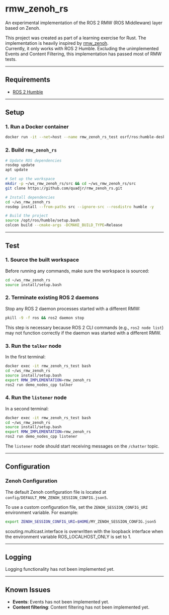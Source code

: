 # rmw_zenoh_rs

An experimental implementation of the ROS 2 RMW (ROS Middleware) layer based on Zenoh.

This project was created as part of a learning exercise for Rust. The implementation is heavily inspired by [rmw_zenoh](https://github.com/ros2/rmw_zenoh).  
Currently, it only works with ROS 2 Humble.
Excluding the unimplemented Events and Content Filtering, this implementation has passed most of RMW tests.

---

## Requirements

- [ROS 2 Humble](https://docs.ros.org/en/humble/index.html)

---

## Setup

### 1. Run a Docker container
```bash
docker run -it --net=host --name rmw_zenoh_rs_test osrf/ros:humble-desktop bash
```

### 2. Build `rmw_zenoh_rs`
```bash
# Update ROS dependencies
rosdep update
apt update

# Set up the workspace
mkdir -p ~/ws_rmw_zenoh_rs/src && cd ~/ws_rmw_zenoh_rs/src
git clone https://github.com/quadjr/rmw_zenoh_rs.git

# Install dependencies
cd ~/ws_rmw_zenoh_rs
rosdep install --from-paths src --ignore-src --rosdistro humble -y

# Build the project
source /opt/ros/humble/setup.bash
colcon build --cmake-args -DCMAKE_BUILD_TYPE=Release
```

---

## Test

### 1. Source the built workspace
Before running any commands, make sure the workspace is sourced:
```bash
cd ~/ws_rmw_zenoh_rs
source install/setup.bash
```

### 2. Terminate existing ROS 2 daemons
Stop any ROS 2 daemon processes started with a different RMW:
```bash
pkill -9 -f ros && ros2 daemon stop
```

This step is necessary because ROS 2 CLI commands (e.g., `ros2 node list`) may not function correctly if the daemon was started with a different RMW.

### 3. Run the `talker` node
In the first terminal:
```bash
docker exec -it rmw_zenoh_rs_test bash
cd ~/ws_rmw_zenoh_rs
source install/setup.bash
export RMW_IMPLEMENTATION=rmw_zenoh_rs
ros2 run demo_nodes_cpp talker
```

### 4. Run the `listener` node
In a second terminal:
```bash
docker exec -it rmw_zenoh_rs_test bash
cd ~/ws_rmw_zenoh_rs
source install/setup.bash
export RMW_IMPLEMENTATION=rmw_zenoh_rs
ros2 run demo_nodes_cpp listener
```

The `listener` node should start receiving messages on the `/chatter` topic.

---

## Configuration

### Zenoh Configuration
The default Zenoh configuration file is located at `config/DEFAULT_RMW_ZENOH_SESSION_CONFIG.json5`.

To use a custom configuration file, set the `ZENOH_SESSION_CONFIG_URI` environment variable. For example:
```bash
export ZENOH_SESSION_CONFIG_URI=$HOME/MY_ZENOH_SESSION_CONFIG.json5
```
scouting.multicast.interface is overwritten with the loopback interface when the environment variable ROS_LOCALHOST_ONLY is set to 1.

---

## Logging

Logging functionality has not been implemented yet.

---

## Known Issues

- **Events**: Events has not been implemented yet.
- **Content filtering**: Content filtering has not been implemented yet.
